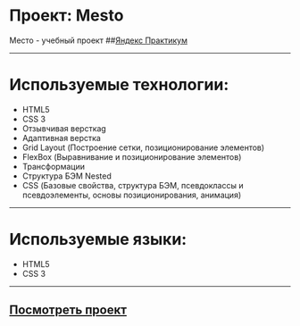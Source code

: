 # Проект: Mesto

Место - учебный проект ##[Яндекс Практикум](https://practicum.yandex.ru/)

---

# Используемые технологии:
* HTML5
* CSS 3
* Отзывчивая версткаg
* Адаптивная верстка
* Grid Layout (Построение сетки, позиционирование элементов)
* FlexBox (Выравнивание и позиционирование элементов) 
* Трансформации
* Структура БЭМ Nested
* CSS (Базовые свойства, структура БЭМ, псевдоклассы и псевдоэлементы, основы позиционирования, анимация)

---

# Используемые языки:
* HTML5
* CSS 3

---

## [Посмотреть проект](https://voice92.github.io/mesto-project/)
